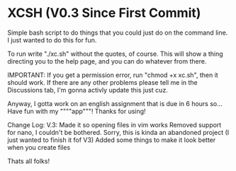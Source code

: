 # XCSH (V0.3 Since First Commit)
Simple bash script to do things that you could just do on the command line.
I just wanted to do this for fun.

To run write "./xc.sh" without the quotes, of course. This will show a thing directing you to the help page, and you can do whatever from there.

IMPORTANT:
If you get a permission error, run "chmod +x xc.sh", then it should work. If there are any other problems please tell me in the Discussions tab, I'm gonna activly update this just cuz.

Anyway, I gotta work on an english assignment that is due in 6 hours so... Have fun with my """"app"""! Thanks for using!


Change Log:
  V.3:
    Made it so opening files in vim works
    Removed support for nano, I couldn't be bothered. Sorry, this is kinda an abandoned project (I just wanted to finish it fof V3)
    Added some things to make it look better when you create files
    
    
    
    
    
Thats all folks!
